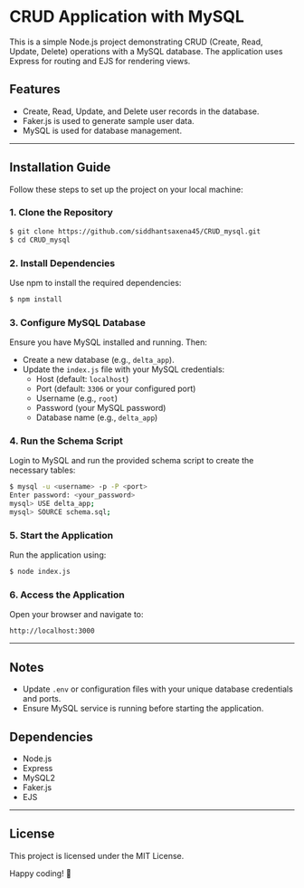 # CRUD Application with MySQL

This is a simple Node.js project demonstrating CRUD (Create, Read, Update, Delete) operations with a MySQL database. The application uses Express for routing and EJS for rendering views.

## Features
- Create, Read, Update, and Delete user records in the database.
- Faker.js is used to generate sample user data.
- MySQL is used for database management.

---

## Installation Guide

Follow these steps to set up the project on your local machine:

### 1. Clone the Repository
```bash
$ git clone https://github.com/siddhantsaxena45/CRUD_mysql.git
$ cd CRUD_mysql
```

### 2. Install Dependencies
Use npm to install the required dependencies:
```bash
$ npm install
```

### 3. Configure MySQL Database
Ensure you have MySQL installed and running. Then:
- Create a new database (e.g., `delta_app`).
- Update the `index.js` file with your MySQL credentials:
  - Host (default: `localhost`)
  - Port (default: `3306` or your configured port)
  - Username (e.g., `root`)
  - Password (your MySQL password)
  - Database name (e.g., `delta_app`)

### 4. Run the Schema Script
Login to MySQL and run the provided schema script to create the necessary tables:
```bash
$ mysql -u <username> -p -P <port>
Enter password: <your_password>
mysql> USE delta_app;
mysql> SOURCE schema.sql;
```

### 5. Start the Application
Run the application using:
```bash
$ node index.js
```

### 6. Access the Application
Open your browser and navigate to:
```
http://localhost:3000
```

---

## Notes
- Update `.env` or configuration files with your unique database credentials and ports.
- Ensure MySQL service is running before starting the application.

## Dependencies
- Node.js
- Express
- MySQL2
- Faker.js
- EJS

---

## License
This project is licensed under the MIT License.

Happy coding! 🚀
